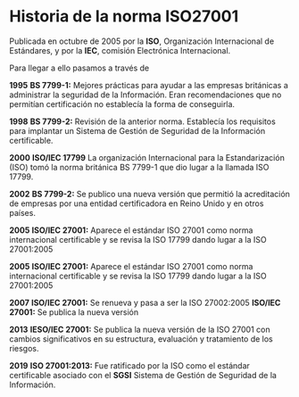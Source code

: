 
# Historia de la norma ISO27001

Publicada en octubre de 2005 por la **ISO**, Organización Internacional de Estándares, y por la **IEC**, comisión Electrónica Internacional.

Para llegar a ello pasamos a través de 

**1995**
	**BS 7799-1:** Mejores prácticas para ayudar a las empresas británicas a administrar la seguridad de la Información. Eran recomendaciones que no permitían certificación no establecía la forma de conseguirla.

**1998**
	**BS 7799-2:** Revisión de la anterior norma. Establecía los requisitos para implantar un Sistema de Gestión de Seguridad de la Información certificable.

**2000**
	**ISO/IEC 17799** La organización Internacional para la Estandarización (ISO) tomó la norma británica BS 7799-1 que dio lugar a la llamada ISO 17799.

**2002**
	**BS 7799-2:** Se publico una nueva versión que permitió la acreditación de empresas por una entidad certificadora en Reino Unido y en otros países.

**2005**
	**ISO/IEC 27001:** Aparece el estándar ISO 27001 como norma internacional certificable y se revisa la ISO 17799 dando lugar a la ISO 27001:2005

**2005**
	**ISO/IEC 27001:** Aparece el estándar ISO 27001 como norma internacional certificable y se revisa la ISO 17799 dando lugar a la ISO 27001:2005

**2007**
	**ISO/IEC 27001:** Se renueva y pasa a ser la ISO 27002:2005
	**ISO/IEC 27001:** Se publica la nueva versión

**2013**
	**IESO/IEC 27001:** Se publica la nueva versión de la ISO 27001 con cambios significativos en su estructura, evaluación y tratamiento de los riesgos.

**2019**
	**ISO 27001:2013:** Fue ratificado por la ISO como el estándar certificable asociado con el **SGSI** Sistema de Gestión de Seguridad de la Información.

#